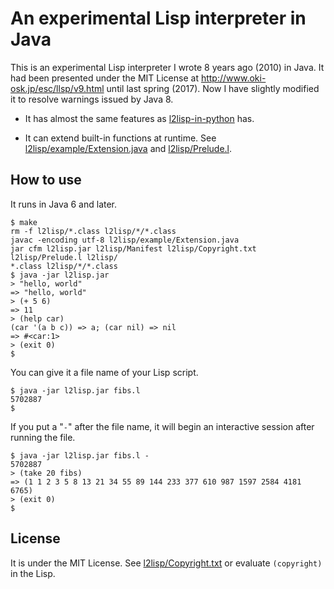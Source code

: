 # An experimental Lisp interpreter in Java

This is an experimental Lisp interpreter I wrote 8 years ago (2010) in Java.
It had been presented under the MIT License at 
<http://www.oki-osk.jp/esc/llsp/v9.html> until last spring (2017).
Now I have slightly modified it to resolve warnings issued by Java 8.

- It has almost the same features as
  [l2lisp-in-python](https://github.com/nukata/l2lisp-in-python) has.

- It can extend built-in functions at runtime.
  See [l2lisp/example/Extension.java](l2lisp/example/Extension.java)
  and [l2lisp/Prelude.l](l2lisp/Prelude.l#L279).


## How to use

It runs in Java 6 and later.

```
$ make
rm -f l2lisp/*.class l2lisp/*/*.class
javac -encoding utf-8 l2lisp/example/Extension.java
jar cfm l2lisp.jar l2lisp/Manifest l2lisp/Copyright.txt l2lisp/Prelude.l l2lisp/
*.class l2lisp/*/*.class
$ java -jar l2lisp.jar
> "hello, world"
=> "hello, world"
> (+ 5 6)
=> 11
> (help car)
(car '(a b c)) => a; (car nil) => nil
=> #<car:1>
> (exit 0)
$
```

You can give it a file name of your Lisp script.

```
$ java -jar l2lisp.jar fibs.l
5702887
$
```

If you put a "`-`" after the file name, it will 
begin an interactive session after running the file.

```
$ java -jar l2lisp.jar fibs.l -
5702887
> (take 20 fibs)
=> (1 1 2 3 5 8 13 21 34 55 89 144 233 377 610 987 1597 2584 4181 6765)
> (exit 0)
$ 
```

## License

It is under the MIT License.
See [l2lisp/Copyright.txt](l2lisp/Copyright.txt) or 
evaluate `(copyright)` in the Lisp.
